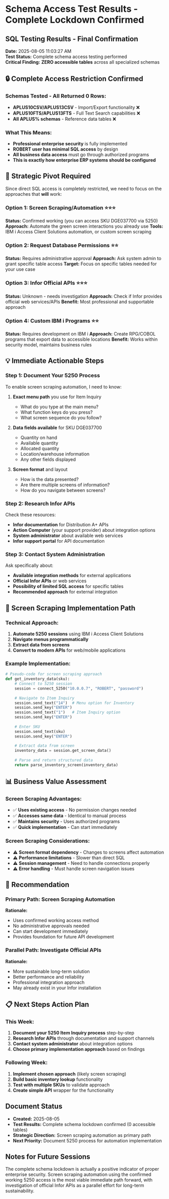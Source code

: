 # Schema Access Test Results - Complete Lockdown Confirmed

## SQL Testing Results - Final Confirmation

**Date:** 2025-08-05 11:03:27 AM  
**Test Status:** Complete schema access testing performed  
**Critical Finding:** **ZERO accessible tables** across all specialized schemas

## 🔒 Complete Access Restriction Confirmed

### **Schemas Tested - All Returned 0 Rows:**
- **APLUS10CSV/APLUS13CSV** - Import/Export functionality ❌
- **APLUS10FTS/APLUS13FTS** - Full Text Search capabilities ❌  
- **All APLUS% schemas** - Reference data tables ❌

### **What This Means:**
- **Professional enterprise security** is fully implemented
- **ROBERT user has minimal SQL access** by design
- **All business data access** must go through authorized programs
- **This is exactly how enterprise ERP systems should be configured**

## 🎯 Strategic Pivot Required

Since direct SQL access is completely restricted, we need to focus on the approaches that **will** work:

### **Option 1: Screen Scraping/Automation** ⭐⭐⭐
**Status:** Confirmed working (you can access SKU DGE037700 via 5250)
**Approach:** Automate the green screen interactions you already use
**Tools:** IBM i Access Client Solutions automation, or custom screen scraping

### **Option 2: Request Database Permissions** ⭐⭐
**Status:** Requires administrative approval
**Approach:** Ask system admin to grant specific table access
**Target:** Focus on specific tables needed for your use case

### **Option 3: Infor Official APIs** ⭐⭐⭐
**Status:** Unknown - needs investigation
**Approach:** Check if Infor provides official web services/APIs
**Benefit:** Most professional and supportable approach

### **Option 4: Custom IBM i Programs** ⭐⭐
**Status:** Requires development on IBM i
**Approach:** Create RPG/COBOL programs that export data to accessible locations
**Benefit:** Works within security model, maintains business rules

## 💡 Immediate Actionable Steps

### **Step 1: Document Your 5250 Process**
To enable screen scraping automation, I need to know:

1. **Exact menu path** you use for Item Inquiry
   - What do you type at the main menu?
   - What function keys do you press?
   - What screen sequence do you follow?

2. **Data fields available** for SKU DGE037700
   - Quantity on hand
   - Available quantity  
   - Allocated quantity
   - Location/warehouse information
   - Any other fields displayed

3. **Screen format** and layout
   - How is the data presented?
   - Are there multiple screens of information?
   - How do you navigate between screens?

### **Step 2: Research Infor APIs**
Check these resources:
- **Infor documentation** for Distribution A+ APIs
- **Action Computer** (your support provider) about integration options
- **System administrator** about available web services
- **Infor support portal** for API documentation

### **Step 3: Contact System Administration**
Ask specifically about:
- **Available integration methods** for external applications
- **Official Infor APIs** or web services
- **Possibility of limited SQL access** for specific tables
- **Recommended approach** for external integration

## 🚀 Screen Scraping Implementation Path

### **Technical Approach:**
1. **Automate 5250 sessions** using IBM i Access Client Solutions
2. **Navigate menus programmatically** 
3. **Extract data from screens**
4. **Convert to modern APIs** for web/mobile applications

### **Example Implementation:**
```python
# Pseudo-code for screen scraping approach
def get_inventory_data(sku):
    # Connect to 5250 session
    session = connect_5250("10.0.0.7", "ROBERT", "password")
    
    # Navigate to Item Inquiry
    session.send_text("14")  # Menu option for Inventory
    session.send_key("ENTER")
    session.send_text("1")   # Item Inquiry option
    session.send_key("ENTER")
    
    # Enter SKU
    session.send_text(sku)
    session.send_key("ENTER")
    
    # Extract data from screen
    inventory_data = session.get_screen_data()
    
    # Parse and return structured data
    return parse_inventory_screen(inventory_data)
```

## 📊 Business Value Assessment

### **Screen Scraping Advantages:**
- ✅ **Uses existing access** - No permission changes needed
- ✅ **Accesses same data** - Identical to manual process
- ✅ **Maintains security** - Uses authorized programs
- ✅ **Quick implementation** - Can start immediately

### **Screen Scraping Considerations:**
- ⚠️ **Screen format dependency** - Changes to screens affect automation
- ⚠️ **Performance limitations** - Slower than direct SQL
- ⚠️ **Session management** - Need to handle connections properly
- ⚠️ **Error handling** - Must handle screen navigation issues

## 🎯 Recommendation

### **Primary Path: Screen Scraping Automation**
**Rationale:**
- Uses confirmed working access method
- No administrative approvals needed
- Can start development immediately
- Provides foundation for future API development

### **Parallel Path: Investigate Official APIs**
**Rationale:**
- More sustainable long-term solution
- Better performance and reliability
- Professional integration approach
- May already exist in your Infor installation

## 📋 Next Steps Action Plan

### **This Week:**
1. **Document your 5250 Item Inquiry process** step-by-step
2. **Research Infor APIs** through documentation and support channels
3. **Contact system administrator** about integration options
4. **Choose primary implementation approach** based on findings

### **Following Week:**
1. **Implement chosen approach** (likely screen scraping)
2. **Build basic inventory lookup** functionality  
3. **Test with multiple SKUs** to validate approach
4. **Create simple API** wrapper for the functionality

## Document Status
- **Created:** 2025-08-05
- **Test Results:** Complete schema lockdown confirmed (0 accessible tables)
- **Strategic Direction:** Screen scraping automation as primary path
- **Next Priority:** Document 5250 process for automation implementation

## Notes for Future Sessions
The complete schema lockdown is actually a positive indicator of proper enterprise security. Screen scraping automation using the confirmed working 5250 access is the most viable immediate path forward, with investigation of official Infor APIs as a parallel effort for long-term sustainability.
